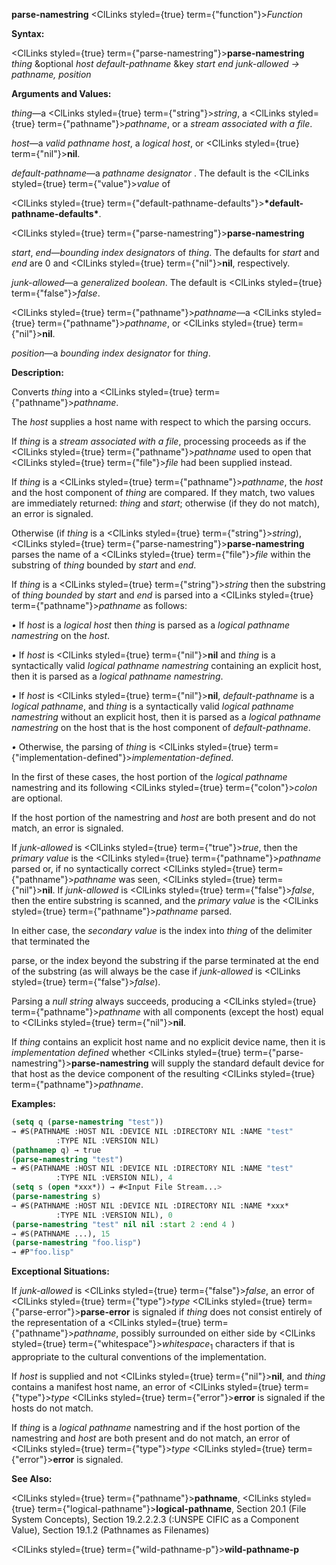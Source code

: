 **parse-namestring** <ClLinks styled={true} term={"function"}><i>Function</i></ClLinks> 



**Syntax:** 



<ClLinks styled={true} term={"parse-namestring"}><b>parse-namestring</b></ClLinks> *thing* &amp;optional *host default-pathname* &amp;key *start end junk-allowed → pathname, position* 



**Arguments and Values:** 



*thing*—a <ClLinks styled={true} term={"string"}><i>string</i></ClLinks>, a <ClLinks styled={true} term={"pathname"}><i>pathname</i></ClLinks>, or a *stream associated with a file*. 



*host*—a *valid pathname host*, a *logical host*, or <ClLinks styled={true} term={"nil"}><b>nil</b></ClLinks>. 



*default-pathname*—a *pathname designator* . The default is the <ClLinks styled={true} term={"value"}><i>value</i></ClLinks> of 



<ClLinks styled={true} term={"default-pathname-defaults"}><b>\*default-pathname-defaults\*</b></ClLinks>. 







 



 



<ClLinks styled={true} term={"parse-namestring"}><b>parse-namestring</b></ClLinks> 



*start*, *end*—*bounding index designators* of *thing*. The defaults for *start* and *end* are 0 and <ClLinks styled={true} term={"nil"}><b>nil</b></ClLinks>, respectively. 



*junk-allowed*—a *generalized boolean*. The default is <ClLinks styled={true} term={"false"}><i>false</i></ClLinks>. 



<ClLinks styled={true} term={"pathname"}><i>pathname</i></ClLinks>—a <ClLinks styled={true} term={"pathname"}><i>pathname</i></ClLinks>, or <ClLinks styled={true} term={"nil"}><b>nil</b></ClLinks>. 



*position*—a *bounding index designator* for *thing*. 



**Description:** 



Converts *thing* into a <ClLinks styled={true} term={"pathname"}><i>pathname</i></ClLinks>. 



The *host* supplies a host name with respect to which the parsing occurs. 



If *thing* is a *stream associated with a file*, processing proceeds as if the <ClLinks styled={true} term={"pathname"}><i>pathname</i></ClLinks> used to open that <ClLinks styled={true} term={"file"}><i>file</i></ClLinks> had been supplied instead. 



If *thing* is a <ClLinks styled={true} term={"pathname"}><i>pathname</i></ClLinks>, the *host* and the host component of *thing* are compared. If they match, two values are immediately returned: *thing* and *start*; otherwise (if they do not match), an error is signaled. 



Otherwise (if *thing* is a <ClLinks styled={true} term={"string"}><i>string</i></ClLinks>), <ClLinks styled={true} term={"parse-namestring"}><b>parse-namestring</b></ClLinks> parses the name of a <ClLinks styled={true} term={"file"}><i>file</i></ClLinks> within the substring of *thing* bounded by *start* and *end*. 



If *thing* is a <ClLinks styled={true} term={"string"}><i>string</i></ClLinks> then the substring of *thing bounded* by *start* and *end* is parsed into a <ClLinks styled={true} term={"pathname"}><i>pathname</i></ClLinks> as follows: 



*•* If *host* is a *logical host* then *thing* is parsed as a *logical pathname namestring* on the *host*. 



*•* If *host* is <ClLinks styled={true} term={"nil"}><b>nil</b></ClLinks> and *thing* is a syntactically valid *logical pathname namestring* containing an explicit host, then it is parsed as a *logical pathname namestring*. 



*•* If *host* is <ClLinks styled={true} term={"nil"}><b>nil</b></ClLinks>, *default-pathname* is a *logical pathname*, and *thing* is a syntactically valid *logical pathname namestring* without an explicit host, then it is parsed as a *logical pathname namestring* on the host that is the host component of *default-pathname*. 



*•* Otherwise, the parsing of *thing* is <ClLinks styled={true} term={"implementation-defined"}><i>implementation-defined</i></ClLinks>. 



In the first of these cases, the host portion of the *logical pathname* namestring and its following <ClLinks styled={true} term={"colon"}><i>colon</i></ClLinks> are optional. 



If the host portion of the namestring and *host* are both present and do not match, an error is signaled. 



If *junk-allowed* is <ClLinks styled={true} term={"true"}><i>true</i></ClLinks>, then the *primary value* is the <ClLinks styled={true} term={"pathname"}><i>pathname</i></ClLinks> parsed or, if no syntactically correct <ClLinks styled={true} term={"pathname"}><i>pathname</i></ClLinks> was seen, <ClLinks styled={true} term={"nil"}><b>nil</b></ClLinks>. If *junk-allowed* is <ClLinks styled={true} term={"false"}><i>false</i></ClLinks>, then the entire substring is scanned, and the *primary value* is the <ClLinks styled={true} term={"pathname"}><i>pathname</i></ClLinks> parsed. 



In either case, the *secondary value* is the index into *thing* of the delimiter that terminated the 



 



 



parse, or the index beyond the substring if the parse terminated at the end of the substring (as will always be the case if *junk-allowed* is <ClLinks styled={true} term={"false"}><i>false</i></ClLinks>). 



Parsing a *null string* always succeeds, producing a <ClLinks styled={true} term={"pathname"}><i>pathname</i></ClLinks> with all components (except the host) equal to <ClLinks styled={true} term={"nil"}><b>nil</b></ClLinks>. 



If *thing* contains an explicit host name and no explicit device name, then it is *implementation defined* whether <ClLinks styled={true} term={"parse-namestring"}><b>parse-namestring</b></ClLinks> will supply the standard default device for that host as the device component of the resulting <ClLinks styled={true} term={"pathname"}><i>pathname</i></ClLinks>. 



**Examples:**
```lisp
(setq q (parse-namestring "test")) 
→ #S(PATHNAME :HOST NIL :DEVICE NIL :DIRECTORY NIL :NAME "test" 
	      :TYPE NIL :VERSION NIL) 
(pathnamep q) → true 
(parse-namestring "test") 
→ #S(PATHNAME :HOST NIL :DEVICE NIL :DIRECTORY NIL :NAME "test" 
	      :TYPE NIL :VERSION NIL), 4 
(setq s (open *xxx*)) → #<Input File Stream...> 
(parse-namestring s) 
→ #S(PATHNAME :HOST NIL :DEVICE NIL :DIRECTORY NIL :NAME *xxx* 
	      :TYPE NIL :VERSION NIL), 0 
(parse-namestring "test" nil nil :start 2 :end 4 ) 
→ #S(PATHNAME ...), 15 
(parse-namestring "foo.lisp") 
→ #P"foo.lisp" 
```
**Exceptional Situations:** 



If *junk-allowed* is <ClLinks styled={true} term={"false"}><i>false</i></ClLinks>, an error of <ClLinks styled={true} term={"type"}><i>type</i></ClLinks> <ClLinks styled={true} term={"parse-error"}><b>parse-error</b></ClLinks> is signaled if *thing* does not consist entirely of the representation of a <ClLinks styled={true} term={"pathname"}><i>pathname</i></ClLinks>, possibly surrounded on either side by <ClLinks styled={true} term={"whitespace"}><i>whitespace</i></ClLinks><sub>1</sub> characters if that is appropriate to the cultural conventions of the implementation. 



If *host* is supplied and not <ClLinks styled={true} term={"nil"}><b>nil</b></ClLinks>, and *thing* contains a manifest host name, an error of <ClLinks styled={true} term={"type"}><i>type</i></ClLinks> <ClLinks styled={true} term={"error"}><b>error</b></ClLinks> is signaled if the hosts do not match. 



If *thing* is a *logical pathname* namestring and if the host portion of the namestring and *host* are both present and do not match, an error of <ClLinks styled={true} term={"type"}><i>type</i></ClLinks> <ClLinks styled={true} term={"error"}><b>error</b></ClLinks> is signaled. 



**See Also:** 



<ClLinks styled={true} term={"pathname"}><b>pathname</b></ClLinks>, <ClLinks styled={true} term={"logical-pathname"}><b>logical-pathname</b></ClLinks>, Section 20.1 (File System Concepts), Section 19.2.2.2.3 (:UNSPE CIFIC as a Component Value), Section 19.1.2 (Pathnames as Filenames) 







 



 



<ClLinks styled={true} term={"wild-pathname-p"}><b>wild-pathname-p</b></ClLinks> 



